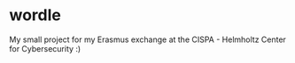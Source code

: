 # wordle

My small project for my Erasmus exchange at the CISPA - Helmholtz Center for Cybersecurity :)
